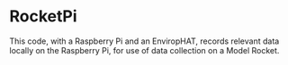 # RocketPi
This code, with a Raspberry Pi and an EnviropHAT, records relevant data locally on the Raspberry Pi, for use of data collection on a Model Rocket.
